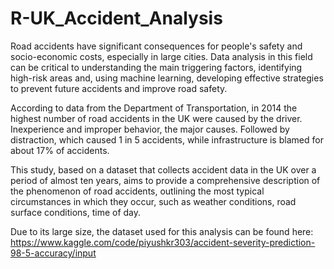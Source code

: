 # R-UK_Accident_Analysis
Road accidents have significant consequences for people's safety and socio-economic costs, especially in large cities. Data analysis in this field can be critical to understanding the main triggering factors, identifying high-risk areas and, using machine learning, developing effective strategies to prevent future accidents and improve road safety.

According to data from the Department of Transportation, in 2014 the highest number of road accidents in the UK were caused by the driver. Inexperience and improper behavior, the major causes. Followed by distraction, which caused 1 in 5 accidents, while infrastructure is blamed for about 17% of accidents.

This study, based on a dataset that collects accident data in the UK over a period of almost ten years, aims to provide a comprehensive description of the phenomenon of road accidents, outlining the most typical circumstances in which they occur, such as weather conditions, road surface conditions, time of day.

Due to its large size, the dataset used for this analysis can be found here: https://www.kaggle.com/code/piyushkr303/accident-severity-prediction-98-5-accuracy/input
